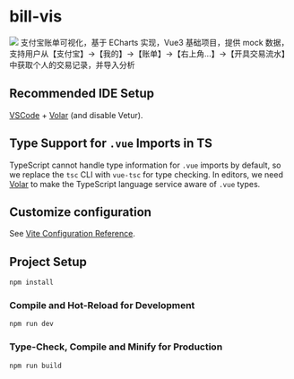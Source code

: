 # bill-vis

![](https://kitee-1301346990.cos.ap-nanjing.myqcloud.com/Obsidian/202506181739446.png?imageSlim)
支付宝账单可视化，基于 ECharts 实现，Vue3 基础项目，提供 mock 数据，支持用户从【支付宝】->【我的】->【账单】->【右上角...】->【开具交易流水】中获取个人的交易记录，并导入分析

## Recommended IDE Setup

[VSCode](https://code.visualstudio.com/) + [Volar](https://marketplace.visualstudio.com/items?itemName=Vue.volar) (and disable Vetur).

## Type Support for `.vue` Imports in TS

TypeScript cannot handle type information for `.vue` imports by default, so we replace the `tsc` CLI with `vue-tsc` for type checking. In editors, we need [Volar](https://marketplace.visualstudio.com/items?itemName=Vue.volar) to make the TypeScript language service aware of `.vue` types.

## Customize configuration

See [Vite Configuration Reference](https://vite.dev/config/).

## Project Setup

```sh
npm install
```

### Compile and Hot-Reload for Development

```sh
npm run dev
```

### Type-Check, Compile and Minify for Production

```sh
npm run build
```
